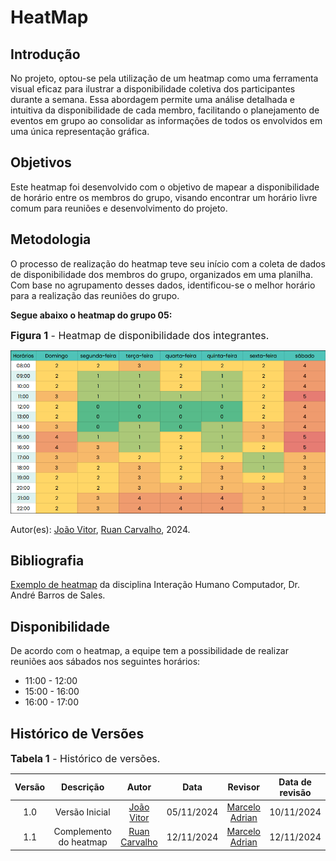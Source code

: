 # HeatMap

## Introdução
No projeto, optou-se pela utilização de um heatmap como uma ferramenta visual eficaz para ilustrar a disponibilidade coletiva dos participantes durante a semana. Essa abordagem permite uma análise detalhada e intuitiva da disponibilidade de cada membro, facilitando o planejamento de eventos em grupo ao consolidar as informações de todos os envolvidos em uma única representação gráfica.

## Objetivos
Este heatmap foi desenvolvido com o objetivo de mapear a disponibilidade de horário entre os membros do grupo, visando encontrar um horário livre comum para reuniões e desenvolvimento do projeto.

## Metodologia
O processo de realização do heatmap teve seu início com a coleta de dados de disponibilidade dos membros do grupo, organizados em uma planilha. Com base no agrupamento desses dados, identificou-se o melhor horário para a realização das reuniões do grupo.

**Segue abaixo o heatmap do grupo 05:**

<font size="3"><p style="text-align: left">**Figura 1** - Heatmap de disponibilidade dos integrantes.</p></font>

![Heatmap](../assets/heatmap.png)

Autor(es):  [João Vitor](https://github.com/Jauzimm), [Ruan Carvalho](https://github.com/Ruan-Carvalho), 2024.

## Bibliografia
[Exemplo de heatmap](https://docs.google.com/spreadsheets/d/1qsrnEGGf6XWL3buII_7EzXH1-NXewr9G0aicRZ9fVAs/edit?gid=96807035#gid=96807035)
 da disciplina Interação Humano Computador, Dr. André Barros de Sales.

## Disponibilidade
De acordo com o heatmap, a equipe tem a possibilidade de realizar reuniões aos sábados nos seguintes horários:
- 11:00 - 12:00
- 15:00 - 16:00
- 16:00 - 17:00

## **Histórico de Versões**

<font size="3"><p style="text-align: left">**Tabela 1** - Histórico de versões.</p></font>

| Versão |          Descrição              |     Autor      |      Data      |   Revisor     |    Data de revisão    |  
|:------:|:-------------------------------:|:--------------:|:--------------:|:-------------:|:---------------------:|
|  1.0   | Versão Inicial|   [João Vitor](https://github.com/Jauzimm)  |   05/11/2024   | [Marcelo Adrian](https://github.com/Marcelo-Adrian)  |   10/11/2024 |
| 1.1 | Complemento do heatmap | [Ruan Carvalho](https://github.com/Ruan-Carvalho) | 12/11/2024 | [Marcelo Adrian](https://github.com/Marcelo-Adrian) |12/11/2024|
